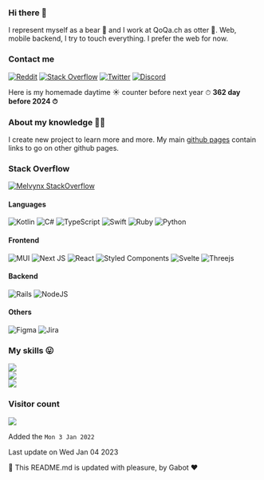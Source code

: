 ### Hi there 👋

I represent myself as a bear 🐻 and I work at QoQa.ch as otter 🦦.
Web, mobile backend, I try to touch everything. I prefer the web for now.

### Contact me

[![Reddit](https://img.shields.io/badge/Reddit-%23FF4500.svg?logo=Reddit&logoColor=white)](https://reddit.com/user/MelvynX) [![Stack Overflow](https://img.shields.io/badge/-Stackoverflow-FE7A16?logo=stack-overflow&logoColor=white)](https://stackoverflow.com/users/12472736) [![Twitter](https://img.shields.io/badge/Twitter-%231DA1F2.svg?logo=Twitter&logoColor=white)](https://twitter.com/Melvynx_) [![Discord](https://img.shields.io/badge/Discord-%237289DA.svg?logo=discord&logoColor=white)](htttps://discord.gg/https://discord.gg/7bH7ktRy)

Here is my homemade daytime ☀️ counter before next year ⏱ **362 day before 2024 ⏱**

### About my knowledge 👨‍🎓

I create new project to learn more and more. My main [github pages](https://melvynx.github.io/) contain links to go on other github pages.

### Stack Overflow

[![Melvynx StackOverflow](https://stackoverflow-badge.herokuapp.com/api/StackOverflowBadge/12472736)](https://stackoverflow.com/users/12472736/melvynx)

#### Languages

![Kotlin](https://img.shields.io/badge/kotlin-%230095D5.svg?style=for-the-badge&logo=kotlin&logoColor=white) ![C#](https://img.shields.io/badge/c%23-%23239120.svg?style=for-the-badge&logo=c-sharp&logoColor=white) ![TypeScript](https://img.shields.io/badge/typescript-%23007ACC.svg?style=for-the-badge&logo=typescript&logoColor=white) ![Swift](https://img.shields.io/badge/swift-F54A2A?style=for-the-badge&logo=swift&logoColor=white) ![Ruby](https://img.shields.io/badge/ruby-%23CC342D.svg?style=for-the-badge&logo=ruby&logoColor=white) ![Python](https://img.shields.io/badge/python-3670A0?style=for-the-badge&logo=python&logoColor=ffdd54)

#### Frontend

![MUI](https://img.shields.io/badge/MUI-%230081CB.svg?style=for-the-badge&logo=material-ui&logoColor=white) ![Next JS](https://img.shields.io/badge/Next-black?style=for-the-badge&logo=next.js&logoColor=white) ![React](https://img.shields.io/badge/react-%2320232a.svg?style=for-the-badge&logo=react&logoColor=%2361DAFB) ![Styled Components](https://img.shields.io/badge/styled--components-DB7093?style=for-the-badge&logo=styled-components&logoColor=white) ![Svelte](https://img.shields.io/badge/svelte-%23f1413d.svg?style=for-the-badge&logo=svelte&logoColor=white) ![Threejs](https://img.shields.io/badge/threejs-black?style=for-the-badge&logo=three.js&logoColor=white)

#### Backend

![Rails](https://img.shields.io/badge/rails-%23CC0000.svg?style=for-the-badge&logo=ruby-on-rails&logoColor=white) ![NodeJS](https://img.shields.io/badge/node.js-6DA55F?style=for-the-badge&logo=node.js&logoColor=white)

#### Others

![Figma](https://img.shields.io/badge/figma-%23F24E1E.svg?style=for-the-badge&logo=figma&logoColor=white) ![Jira](https://img.shields.io/badge/jira-%230A0FFF.svg?style=for-the-badge&logo=jira&logoColor=white)

### My skills 😛

![](https://github-readme-stats.vercel.app/api?username=Melvynx&theme=dark&hide_border=true&include_all_commits=false&count_private=true)<br/>
![](https://github-readme-streak-stats.herokuapp.com/?user=Melvynx&theme=dark&hide_border=true)<br/>
![](https://github-readme-stats.vercel.app/api/top-langs/?username=Melvynx&theme=dark&hide_border=true&include_all_commits=false&count_private=true&layout=compact)

### Visitor count

<img src="https://profile-counter.glitch.me/Melvynx/count.svg" />

Added the `Mon 3 Jan 2022`

Last update on Wed Jan 04 2023

🤖 This README.md is updated with pleasure, by Gabot ❤️
